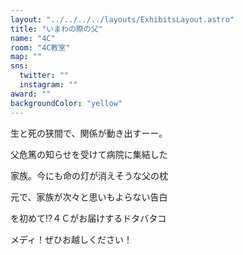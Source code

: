 ```yaml
---
layout: "../../../../layouts/ExhibitsLayout.astro"
title: "いまわの際の父"
name: "4C"
room: "4C教室"
map: ""
sns:
  twitter: ""
  instagram: ""
award: ""
backgroundColor: "yellow"
---
```


生と死の狭間で、関係が動き出すーー。

父危篤の知らせを受けて病院に集結した

家族。今にも命の灯が消えそうな父の枕

元で、家族が次々と思いもよらない告白

を初めて⁉４Ｃがお届けするドタバタコ

メディ！ぜひお越しください！
